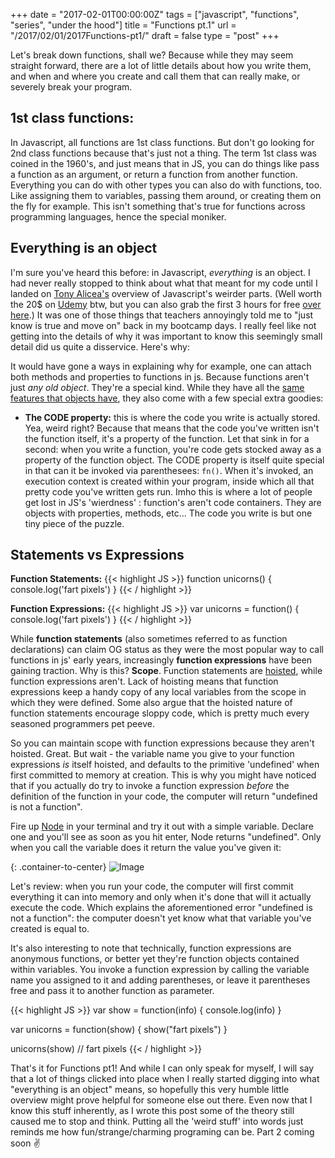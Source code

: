 +++
date = "2017-02-01T00:00:00Z"
tags = ["javascript", "functions", "series", "under the hood"]
title = "Functions pt.1"
url = "/2017/02/01/2017Functions-pt1/"
draft = false
type = "post"
+++

Let's break down functions, shall we? Because while they may seem straight forward, there are a lot of little details about how you write them, and when and where you create and call them that can really make, or severely break your program.

## 1st class functions:
In Javascript, all functions are 1st class functions. But don't go looking for 2nd class functions because that's just not a thing. The term 1st class was coined in the 1960's, and just means that in JS, you can do things like pass a function as an argument,  or return a function from another function. Everything you can do with other types you can also do with functions, too. Like assigning them to variables, passing them around, or creating them on the fly for example. This isn't something that's true for functions across programming languages, hence the special moniker.

## Everything is an object
I'm sure you've heard this before: in Javascript, _everything_ is an object. I had never really stopped to think about what that meant for my code until I landed on [Tony Alicea's](https://twitter.com/anthonypalicea?lang=en) overview of Javascript's weirder parts. (Well worth the 20$ on [Udemy](https://www.udemy.com/understand-javascript/) btw, but you can also grab the first 3 hours for free [over here](https://www.youtube.com/watch?v=Bv_5Zv5c-Ts).) It was one of those things that teachers annoyingly told me to "just know is true and move on" back in my bootcamp days. I really feel like not getting into the details of why it was important to know this seemingly small detail did us quite a disservice. Here's why:

 It would have gone a ways in explaining why for example, one can attach both methods and properties to functions in js. Because functions aren't just _any old object_. They're a special kind. While they have all the [same features that objects have](https://developer.mozilla.org/en-US/docs/Learn/JavaScript/Objects/Basics), they also come with a few special extra goodies:

- __The CODE property:__ this is where the code you write is actually stored. Yea, weird right? Because that means that the code you've written isn't the function itself, it's a property of the function. Let that sink in for a second: when you write a function, you're code gets stocked away as a property of the function object. The CODE property is itself quite special in that can it be invoked via parenthesees: `fn()`. When it's invoked,  an execution context is created within your program, inside which all that pretty code you've written gets run. Imho this is where a lot of people get lost in JS's 'wierdness' : function's aren't code containers. They are objects with properties, methods, etc... The code you write is but one tiny piece of the puzzle.

## Statements vs Expressions
__Function Statements:__
{{< highlight JS >}}
function unicorns() {
	console.log('fart pixels')
	}
{{< / highlight >}}

__Function Expressions:__
{{< highlight JS >}}
var unicorns = function() {
	console.log('fart pixels')
}
{{< / highlight >}}

While __function statements__ (also sometimes referred to as function declarations) can claim OG status as they were the most popular way to call functions in js' early years, increasingly __function expressions__ have been gaining traction. Why is this? __Scope__. Function statements are [hoisted](https://developer.mozilla.org/en-US/docs/Glossary/Hoisting), while function expressions aren't. Lack of hoisting means that function expressions keep a handy copy of any local variables from the scope in which they were defined. Some also argue that the hoisted nature of function statements encourage sloppy code, which is pretty much every seasoned programmers pet peeve.

So you can maintain scope with function expressions because they aren't hoisted. Great. But wait - the variable name you give to your function expressions _is_ itself hoisted, and defaults to the primitive 'undefined' when first committed to memory at creation. This is why you might have noticed that if you actually do try to invoke a function expression _before_  the definition of the function in your code, the computer will return "undefined is not a function".

Fire up [Node](https://nodejs.org/en/) in your terminal and try it out with a simple variable. Declare one and you'll see as soon as you hit enter, Node returns "undefined". Only when you call the variable does it return the value you've given it:

{: .container-to-center}
![Image](https://raw.githubusercontent.com/unicornsfartpixels/unicornsfartpixels.github.io/master/media/node.png)

Let's review: when you run your code, the computer will first commit everything it can into memory and only when it's done that will it actually execute the code. Which explains the aforementioned error "undefined is not a function": the computer doesn't yet know what that variable you've created is equal to.

It's also interesting to note that technically, function expressions are anonymous functions, or better yet they're function objects contained within variables. You invoke a function expression by calling the variable name you assigned to it and adding parentheses, or leave it parentheses free and pass it to another function as parameter.

{{< highlight JS >}}
var show = function(info) {
	console.log(info)
}

var unicorns = function(show) {
	show("fart pixels")
}

unicorns(show)
// fart pixels
{{< / highlight >}}

That's it for Functions pt1! And while I can only speak for myself, I will say that a lot of things clicked into place when I really started digging into what "everything is an object" means, so hopefully this very humble little overview might prove helpful for someone else out there. Even now that I know this stuff inherently, as I wrote this post some of the theory still caused me to stop and think. Putting all the 'weird stuff' into words just reminds me how fun/strange/charming programing can be. Part 2 coming soon ✌️
